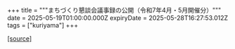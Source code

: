+++
title = """まちづくり懇談会議事録の公開（令和7年4月・5月開催分）"""
date = 2025-05-19T01:00:00.000Z
expiryDate = 2025-05-28T16:27:53.012Z
tags = ["kuriyama"]
+++


[[source]](https://www.town.kuriyama.hokkaido.jp/site/matikon/31808.html)
